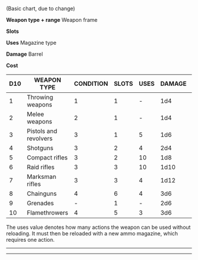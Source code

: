
(Basic chart, due to change)








**Weapon type + range**
Weapon frame

**Slots**


**Uses**
Magazine type

**Damage**
Barrel



**Cost**







| **D10** | **WEAPON TYPE**       | **CONDITION** | **SLOTS** | **USES** | **DAMAGE** | **COST** |
| ------- | --------------------- | ------------- | --------- | -------- | ---------- | -------- |
| 1       | Throwing weapons      | 1             | 1         | -        | 1d4        | 20       |
| 2       | Melee weapons         | 2             | 1         | -        | 1d4        | 40       |
| 3       | Pistols and revolvers | 3             | 1         | 5        | 1d6        | 125      |
| 4       | Shotguns              | 3             | 2         | 4        | 2d4        | 250      |
| 5       | Compact rifles        | 3             | 2         | 10       | 1d8        | 300      |
| 6       | Raid rifles           | 3             | 3         | 10       | 1d10       | 400      |
| 7       | Marksman rifles       | 3             | 3         | 4        | 1d12       | 500      |
| 8       | Chainguns             | 4             | 6         | 4        | 3d6        | 800      |
| 9       | Grenades              | -             | 1         | -        | 2d6        | 50       |
| 10      | Flamethrowers         | 4             | 5         | 3        | 3d6        | 700      |
The uses value denotes how many actions the weapon can be used without reloading. It must then be reloaded with a new ammo magazine, which requires one action.



---
---


